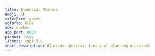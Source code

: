 ```yaml
---
title: Financial Planner
emoji: 🌖
colorFrom: green
colorTo: blue
sdk: docker
app_port: 8000
pinned: false
license: agpl-3.0
short_description: AI-driven personal financial planning assistant
---
```

